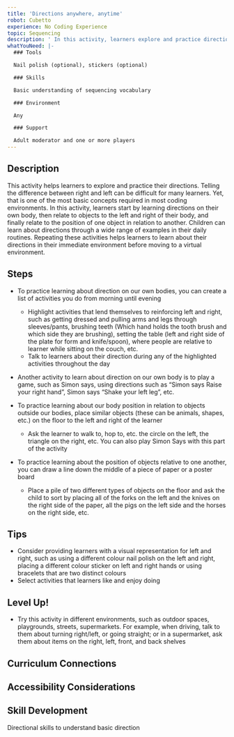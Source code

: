 ```yaml
---
title: 'Directions anywhere, anytime'
robot: Cubetto
experience: No Coding Experience
topic: Sequencing
description: ' In this activity, learners explore and practice directions.'
whatYouNeed: |-
  ### Tools

  Nail polish (optional), stickers (optional)

  ### Skills

  Basic understanding of sequencing vocabulary

  ### Environment

  Any

  ### Support

  Adult moderator and one or more players
---
```

## Description

This activity helps learners to explore and practice their directions. Telling the difference between right and left can be difficult for many learners. Yet, that is one of the most basic concepts required in most coding environments. In this activity, learners start by learning directions on their own body, then relate to objects to the left and right of their body, and finally relate to the position of one object in relation to another. Children can learn about directions through a wide range of examples in their daily routines. Repeating these activities helps learners to learn about their directions in their immediate environment before moving to a virtual environment.

## Steps

* To practice learning about direction on our own bodies, you can create a list of activities you do from morning until evening

  * Highlight activities that lend themselves to reinforcing left and right, such as getting dressed and pulling arms and legs through sleeves/pants, brushing teeth (Which hand holds the tooth brush and which side they are brushing), setting the table (left and right side of the plate for form and knife/spoon), where people are relative to learner while sitting on the couch, etc.
  * Talk to learners about their direction during any of the highlighted activities throughout the day
* Another activity to learn about direction on our own body is to play a game, such as Simon says, using directions such as “Simon says Raise your right hand”, Simon says “Shake your left leg”, etc.
* To practice learning about our body position in relation to objects outside our bodies, place similar objects (these can be animals, shapes, etc.) on the floor to the left and right of the learner

  * Ask the learner to walk to, hop to, etc. the circle on the left, the triangle on the right, etc. You can also play Simon Says with this part of the activity
* To practice learning about the position of objects relative to one another, you can draw a line down the middle of a piece of paper or a poster board

  * Place a pile of two different types of objects on the floor and ask the child to sort by placing all of the forks on the left and the knives on the right side of the paper, all the pigs on the left side and the horses on the right side, etc.

## Tips

* Consider providing learners with a visual representation for left and right, such as using a different colour nail polish on the left and right, placing a different colour sticker on left and right hands or using bracelets that are two distinct colours
* Select activities that learners like and enjoy doing

## Level Up!

* Try this activity in different environments, such as outdoor spaces, playgrounds, streets, supermarkets. For example, when driving, talk to them about turning right/left, or going straight; or in a supermarket, ask them about items on the right, left, front, and back shelves

## Curriculum Connections

## Accessibility Considerations

## Skill Development

Directional skills to understand basic direction